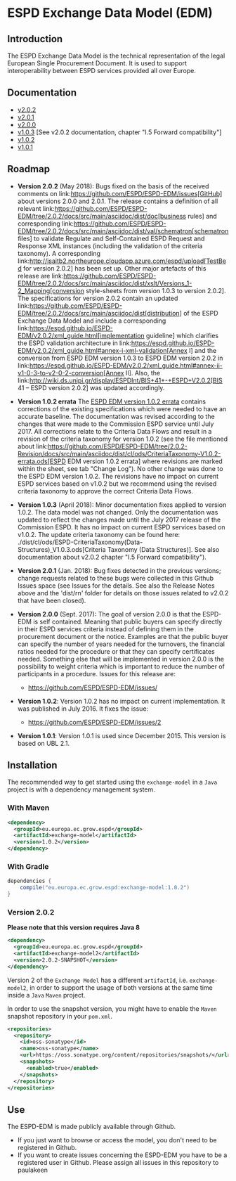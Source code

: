 # ESPD Exchange Data Model (EDM)

## Introduction

The ESPD Exchange Data Model is the technical representation of the legal European Single Procurement Document. It is used to support interoperability between ESPD services provided all over Europe.

## Documentation

* [v2.0.2](https://espd.github.io/ESPD-EDM/v2.0.2/)
* [v2.0.1](https://espd.github.io/ESPD-EDM/v2.0.1/)
* [v2.0.0](https://espd.github.io/ESPD-EDM/v2.0.0/)
* [v1.0.3](https://espd.github.io/ESPD-EDM/v2.0.2/) [See v2.0.2 documentation, chapter "I.5 Forward compatibility"]
* [v1.0.2](https://espd.github.io/ESPD-EDM/v1.0.2/)
* [v1.0.1](https://github.com/ESPD/ESPD-EDM/blob/1.0.1/docs/src/main/asciidoc/index.adoc)

## Roadmap

* **Version 2.0.2** (May 2018): 
Bugs fixed on the basis of the received comments on link:https://github.com/ESPD/ESPD-EDM/issues[GitHub] about versions 2.0.0 and 2.0.1. The release contains a definition of all relevant link:https://github.com/ESPD/ESPD-EDM/tree/2.0.2/docs/src/main/asciidoc/dist/doc[business rules] and corresponding link:https://github.com/ESPD/ESPD-EDM/tree/2.0.2/docs/src/main/asciidoc/dist/val/schematron[schematron files] to validate Regulate and Self-Contained ESPD Request and Response XML instances (including the validation of the criteria taxonomy). A corresponding link:http://isaitb2.northeurope.cloudapp.azure.com/espd/upload[TestBed for version 2.0.2] has been set up. Other major artefacts of this release are link:https://github.com/ESPD/ESPD-EDM/tree/2.0.2/docs/src/main/asciidoc/dist/xslt/Versions_1-2_Mapping[conversion style-sheets from version 1.0.3 to version 2.0.2]. The specifications for version 2.0.2 contain an updated link:https://github.com/ESPD/ESPD-EDM/tree/2.0.2/docs/src/main/asciidoc/dist[distribution] of the ESPD Exchange Data Model and include a corresponding link:https://espd.github.io/ESPD-EDM/v2.0.2/xml_guide.html[implementation guideline] which clarifies the ESPD validation architecture in link:https://espd.github.io/ESPD-EDM/v2.0.2/xml_guide.html#annex-i-xml-validation[Annex I] and the conversion from ESPD EDM version 1.0.3 to ESPD EDM version 2.0.2 in link:https://espd.github.io/ESPD-EDM/v2.0.2/xml_guide.html#annex-ii-v1-0-3-to-v2-0-2-conversion[Annex II].  Also, the link:http://wiki.ds.unipi.gr/display/ESPDInt/BIS+41+-+ESPD+V2.0.2[BIS 41 – ESPD version 2.0.2] was updated accordingly.

* **Version 1.0.2 errata**
The [ESPD EDM version 1.0.2 errata](https://github.com/ESPD/ESPD-EDM/tree/2.0.2-Revision/docs/src/main/asciidoc/dist/cl/ods/CriteriaTaxonomy-V1.0.2-errata.ods) contains corrections of the existing specifications which were needed to have an accurate baseline. The documentation was revised according to the changes that were made to the Commission ESPD service until July 2017. All corrections relate to the Criteria Data Flows and result in a revision of the criteria taxonomy for version 1.0.2 (see the file mentioned about link:https://github.com/ESPD/ESPD-EDM/tree/2.0.2-Revision/docs/src/main/asciidoc/dist/cl/ods/CriteriaTaxonomy-V1.0.2-errata.ods[ESPD EDM version 1.0.2 errata] where revisions are marked within the sheet, see tab "Change Log"). No other change was done to the ESPD EDM version 1.0.2. The revisions have no impact on current ESPD services based on v1.0.2 but we recommend using the revised criteria taxonomy to approve the correct Criteria Data Flows. 

* **Version 1.0.3** (April 2018): Minor documentation fixes applied to version 1.0.2. The data model was not changed.  Only the documentation was updated to reflect the changes made until the July 2017 release of the Commission ESPD. It has no impact on current ESPD services based on v1.0.2. The update criteria taxonomy can be found here: ./dist/cl/ods/ESPD-CriteriaTaxonomy(Data-Structures)_V1.0.3.ods[Criteria Taxonomy (Data Structures)]. See also documentation about v2.0.2 chapter "I.5 Forward compatibility").

* **Version 2.0.1** (Jan. 2018): Bug fixes detected in the previous versions; change requests related to these bugs were collected in this Github Issues space (see Issues for the details. See also the Release Notes above and the 'dist/rn' folder for details on those issues related to v2.0.2 that have been closed). 

* **Version 2.0.0** (Sept. 2017): The goal of version 2.0.0 is that the ESPD-EDM is self contained. Meaning that public buyers can specify directly in their ESPD services criteria instead of defining them in the procurement document or the notice. Examples are that the public buyer can specify the number of years needed for the turnovers, the financial ratios needed for the procedure or that they can specify certificates needed. Something else that will be implemented in version 2.0.0 is the possibility to weight criteria which is important to reduce the number of participants in a procedure. Issues for this release are:
  * https://github.com/ESPD/ESPD-EDM/issues/

* **Version 1.0.2**: Version 1.0.2 has no impact on current implementation. It was published in July 2016. It fixes the issue: 
  * https://github.com/ESPD/ESPD-EDM/issues/2
  
* **Version 1.0.1**: Version 1.0.1 is used since December 2015. This version is based on UBL 2.1.

## Installation

The recommended way to get started using the `exchange-model` in a `Java` project is with a dependency management system.

### With Maven

```xml
<dependency>
  <groupId>eu.europa.ec.grow.espd</groupId>
  <artifactId>exchange-model</artifactId>
  <version>1.0.2</version>
</dependency>
```

### With Gradle

```groovy
dependencies {
    compile("eu.europa.ec.grow.espd:exchange-model:1.0.2")
}
```

### Version 2.0.2

**Please note that this version requires Java 8**

```xml
<dependency>
  <groupId>eu.europa.ec.grow.espd</groupId>
  <artifactId>exchange-model2</artifactId>
  <version>2.0.2-SNAPSHOT</version>
</dependency>
```

Version 2 of the `Exchange Model` has a different `artifactId`, i.e. `exchange-model2`, in order to support 
the usage of both versions at the same time inside a `Java` `Maven` project.

In order to use the snapshot version, you might have to enable the `Maven` snapshot repository in your `pom.xml`.


```xml
<repositories>
  <repository>
    <id>oss-sonatype</id>
    <name>oss-sonatype</name>
    <url>https://oss.sonatype.org/content/repositories/snapshots/</url>
    <snapshots>
      <enabled>true</enabled>
    </snapshots>
  </repository>
</repositories>
```

## Use
The ESPD-EDM is made publicly available through Github. 
* If you just want to browse or access the model, you don't need to be registered in Github.
* If you want to create issues concerning the ESPD-EDM you have to be a registered user in Github. Please assign all issues in this repository to paulakeen
